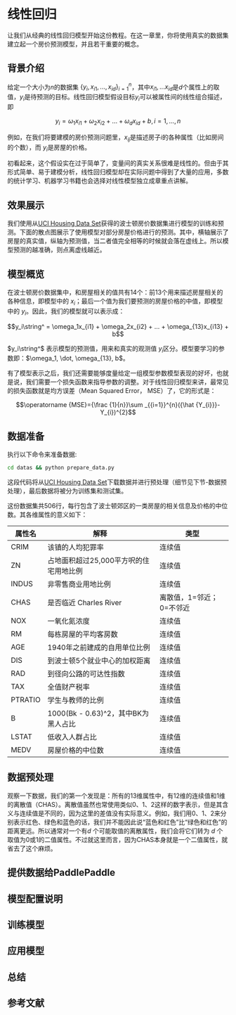 # 线性回归
让我们从经典的线性回归模型开始这份教程。在这一章里，你将使用真实的数据集建立起一个房价预测模型，并且若干重要的概念。

## 背景介绍
给定一个大小为$n$的数据集 $\{y_i, x_{i1}, ..., x_{id}\}_{i=1}^n$，其中$x_{i1}, ... x_{id}$是$d$个属性上的取值，$y_i$是待预测的目标。线性回归模型假设目标$y_i$可以被属性间的线性组合描述，即

$$y_i = \omega_1x_{i1} + \omega_2x_{i2} + ... + \omega_dx_{id} + b,  i=1,...,n$$

例如，在我们将要建模的房价预测问题里，$x_{ij}$是描述房子$i$的各种属性（比如房间的个数），而 $y_i$是房屋的价格。

初看起来，这个假设实在过于简单了，变量间的真实关系很难是线性的。但由于其形式简单、易于建模分析，线性回归模型却在实际问题中得到了大量的应用，多数的统计学习、机器学习书籍也会选择对线性模型独立成章重点讲解。

## 效果展示
我们使用从[UCI Housing Data Set](https://archive.ics.uci.edu/ml/datasets/Housing)获得的波士顿房价数据集进行模型的训练和预测。下面的散点图展示了使用模型对部分房屋价格进行的预测。其中，横轴展示了房屋的真实值，纵轴为预测值，当二者值完全相等的时候就会落在虚线上。所以模型预测的越准确，则点离虚线越近。

## 模型概览
在波士顿房价数据集中，和房屋相关的值共有14个：前13个用来描述房屋相关的各种信息，即模型中的 $x_i$；最后一个值为我们要预测的房屋价格的中值，即模型中的 $y_i$。因此，我们的模型就可以表示成：

$$y_i\string^ = \omega_1x_{i1} + \omega_2x_{i2} + ... + \omega_{13}x_{i13} + b$$

$y_i\string^$ 表示模型的预测值，用来和真实的观测值 $y_i$区分。模型要学习的参数即：$\omega_1, \dot, \omega_{13}, b$。

有了模型表示之后，我们还需要能够度量给定一组模型参数模型表现的好坏，也就是说，我们需要一个损失函数来指导参数的调整。对于线性回归模型来讲，最常见的损失函数就是均方误差（Mean Squared Error， MSE）了，它的形式是：

$$\operatorname {MSE}={\frac  {1}{n}}\sum _{{i=1}}^{n}({\hat  {Y_{i}}}-Y_{i})^{2}$$


## 数据准备
执行以下命令来准备数据:
```bash
cd datas && python prepare_data.py
```
这段代码将从[UCI Housing Data Set](https://archive.ics.uci.edu/ml/datasets/Housing)下载数据并进行预处理（细节见下节-数据预处理），最后数据将被分为训练集和测试集。

这份数据集共506行，每行包含了波士顿郊区的一类房屋的相关信息及价格的中位数。其各维属性的意义如下：

| 属性名 | 解释 | 类型 |
| ------| ------ | ------ |
| CRIM | 该镇的人均犯罪率 | 连续值 |
| ZN | 占地面积超过25,000平方呎的住宅用地比例 | 连续值 |
| INDUS | 非零售商业用地比例 | 连续值 |
| CHAS | 是否临近 Charles River  | 离散值，1=邻近；0=不邻近 |
| NOX | 一氧化氮浓度 | 连续值 |
| RM | 每栋房屋的平均客房数 | 连续值 |
| AGE | 1940年之前建成的自用单位比例 | 连续值 |
| DIS | 到波士顿5个就业中心的加权距离 | 连续值 |
| RAD | 到径向公路的可达性指数 | 连续值 |
| TAX | 全值财产税率 | 连续值 |
| PTRATIO | 学生与教师的比例 | 连续值 |
| B | 1000(Bk - 0.63)^2，其中BK为黑人占比 | 连续值 |
| LSTAT | 低收入人群占比 | 连续值 |
| MEDV | 房屋价格的中位数 | 连续值 |

## 数据预处理
观察一下数据，我们的第一个发现是：所有的13维属性中，有12维的连续值和1维的离散值（CHAS）。离散值虽然也常使用类似0、1、2这样的数字表示，但是其含义与连续值是不同的，因为这里的差值没有实际意义。例如，我们用0、1、2来分别表示红色、绿色和蓝色的话，我们并不能因此说“蓝色和红色”比“绿色和红色”的距离更远。所以通常对一个有$d$ 个可能取值的离散属性，我们会将它们转为 $d$ 个取值为0或1的二值属性。不过就这里而言，因为CHAS本身就是一个二值属性，就省去了这个麻烦。



## 提供数据给PaddlePaddle
## 模型配置说明
## 训练模型
## 应用模型
## 总结
## 参考文献
